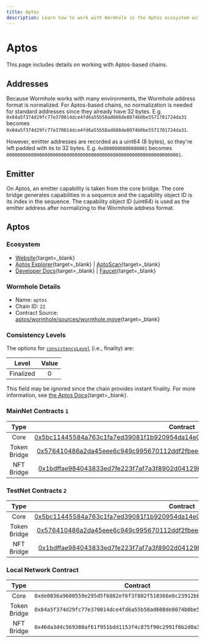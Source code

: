 ```yaml
---
title: Aptos
description: Learn how to work with Wormhole in the Aptos ecosystem with address formats, emitter details, contract consistency levels, and key contract info. 
---
```


# Aptos

This page includes details on working with Aptos-based chains.

## Addresses

Because Wormhole works with many environments, the Wormhole address format is normalized. For Aptos-based chains, no normalization is needed for standard addresses since they already have 32 bytes. E.g. `0x84a5f374d29fc77e370014dce4fd6a55b58ad608de8074b0be5571701724da31` becomes `0x84a5f374d29fc77e370014dce4fd6a55b58ad608de8074b0be5571701724da31`.

However, emitter addresses are recorded as a uint64 (8 bytes), so they're left padded with `0`s to 32 bytes. E.g. `0x0000000000000001` becomes `0000000000000000000000000000000000000000000000000000000000000001`.

## Emitter 

On Aptos, an emitter capability is taken from the core bridge. The core bridge generates capabilities in a sequence and the capability object ID is its index in the sequence. The capability object ID (uint64) is used as the emitter address after normalizing to the Wormhole address format.

## Aptos

### Ecosystem

- [Website](https://aptosfoundation.org/){target=_blank}
- [Aptos Explorer](https://explorer.aptoslabs.com/){target=_blank} | [AptoScan](https://aptoscan.com/){target=_blank}
- [Developer Docs](https://aptos.dev/){target=_blank} | [Faucet](https://www.aptosfaucet.com/){target=_blank}

### Wormhole Details

- Name: `aptos`
- Chain ID: `22`
- Contract Source: [aptos/wormhole/sources/wormhole.move](https://github.com/wormhole-foundation/wormhole/blob/main/aptos/wormhole/sources/wormhole.move){target=_blank}

### Consistency Levels

The options for [`consistencyLevel`](/build/reference/consistency-levels/) (i.e., finality) are:

|  Level   | Value |
|:-------:|:-----:|
|Finalized|   0   |

This field may be ignored since the chain provides instant finality. For more information, see [the Aptos Docs](https://aptos.dev/reference/glossary/#byzantine-fault-tolerance-bft){target=_blank}.

### MainNet Contracts `1`

|    Type    |                                                                                                                                  Contract                                                                                                                                  |
|:----------:|:-------------------------------------------------------------------------------------------------------------------------------------------------------------------------------------------------------------------------------------------------------------------------:|
|    Core    | [0x5bc11445584a763c1fa7ed39081f1b920954da14e04b32440cba863d03e19625](https://explorer.aptoslabs.com/account/0x5bc11445584a763c1fa7ed39081f1b920954da14e04b32440cba863d03e19625?network=mainnet){target=_blank}                          |
| Token Bridge | [0x576410486a2da45eee6c949c995670112ddf2fbeedab20350d506328eefc9d4f](https://explorer.aptoslabs.com/account/0x576410486a2da45eee6c949c995670112ddf2fbeedab20350d506328eefc9d4f?network=mainnet){target=_blank} |
| NFT Bridge   | [0x1bdffae984043833ed7fe223f7af7a3f8902d04129b14f801823e64827da7130](https://explorer.aptoslabs.com/account/0x1bdffae984043833ed7fe223f7af7a3f8902d04129b14f801823e64827da7130?network=mainnet){target=_blank} |

### TestNet Contracts `2`

|    Type    |                                                                                                                                  Contract                                                                                                                                  |
|:----------:|:-------------------------------------------------------------------------------------------------------------------------------------------------------------------------------------------------------------------------------------------------------------------------:|
|    Core    | [0x5bc11445584a763c1fa7ed39081f1b920954da14e04b32440cba863d03e19625](https://explorer.aptoslabs.com/account/0x5bc11445584a763c1fa7ed39081f1b920954da14e04b32440cba863d03e19625?network=testnet){target=_blank}                          |
| Token Bridge | [0x576410486a2da45eee6c949c995670112ddf2fbeedab20350d506328eefc9d4f](https://explorer.aptoslabs.com/account/0x576410486a2da45eee6c949c995670112ddf2fbeedab20350d506328eefc9d4f?network=testnet){target=_blank} |
| NFT Bridge   | [0x1bdffae984043833ed7fe223f7af7a3f8902d04129b14f801823e64827da7130](https://explorer.aptoslabs.com/account/0x1bdffae984043833ed7fe223f7af7a3f8902d04129b14f801823e64827da7130?network=testnet){target=_blank} |

### Local Network Contract

|    Type    |                                      Contract                                      |
|:----------:|:----------------------------------------------------------------------------------:|
|    Core    | `0xde0036a9600559e295d5f6802ef6f3f802f510366e0c23912b0655d972166017` |
| Token Bridge | `0x84a5f374d29fc77e370014dce4fd6a55b58ad608de8074b0be5571701724da31` |
| NFT Bridge   | `0x46da3d4c569388af61f951bdd1153f4c875f90c2991f6b2d0a38e2161a40852c` |
